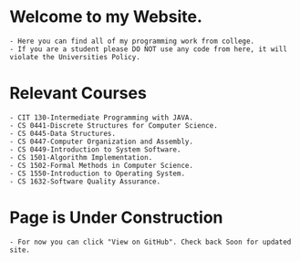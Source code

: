 # Welcome to my Website.
    - Here you can find all of my programming work from college.
    - If you are a student please DO NOT use any code from here, it will violate the Universities Policy.
    
    
    
 # Relevant Courses
    - CIT 130-Intermediate Programming with JAVA.
    - CS 0441-Discrete Structures for Computer Science.
    - CS 0445-Data Structures.
    - CS 0447-Computer Organization and Assembly.
    - CS 0449-Introduction to System Software.
    - CS 1501-Algorithm Implementation.
    - CS 1502-Formal Methods in Computer Science.
    - CS 1550-Introduction to Operating System.
    - CS 1632-Software Quality Assurance.
    
    
    
# Page is Under Construction
    - For now you can click "View on GitHub". Check back Soon for updated site.
